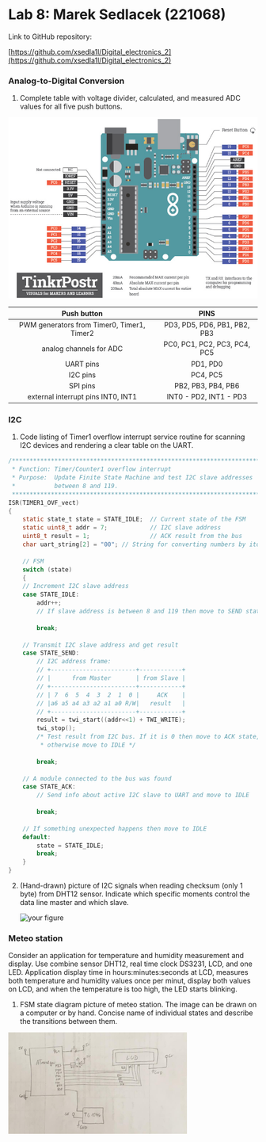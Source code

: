 # Lab 8: Marek Sedlacek (221068)

Link to GitHub repository:

   [https://github.com/xsedla1l/Digital_electronics_2](https://github.com/xsedla1l/Digital_electronics_2)


### Analog-to-Digital Conversion

1. Complete table with voltage divider, calculated, and measured ADC values for all five push buttons.

![alt text](https://github.com/xsedla1l/Digital_electronics_2/blob/main/Labs/08-i2C/Images/arduino_uno_pinout.png)
   
| **Push button** 	| **PINS** 			| 
   | :-: 		| :-: |
   | PWM generators from Timer0, Timer1, Timer2 | PD3, PD5, PD6, PB1, PB2, PB3 		| 
   |analog channels for ADC | PC0, PC1, PC2, PC3, PC4, PC5| 
   |UART pins   	| PD1, PD0  	|   
   | I2C pins 	 	| PC4, PC5    	|  
   | SPI pins 		| PB2, PB3, PB4, PB6  |  
   | external interrupt pins INT0, INT1  | INT0 - PD2, INT1 - PD3   	|  

### I2C

1. Code listing of Timer1 overflow interrupt service routine for scanning I2C devices and rendering a clear table on the UART.

```c
/**********************************************************************
 * Function: Timer/Counter1 overflow interrupt
 * Purpose:  Update Finite State Machine and test I2C slave addresses 
 *           between 8 and 119.
 **********************************************************************/
ISR(TIMER1_OVF_vect)
{
    static state_t state = STATE_IDLE;  // Current state of the FSM
    static uint8_t addr = 7;            // I2C slave address
    uint8_t result = 1;                 // ACK result from the bus
    char uart_string[2] = "00"; // String for converting numbers by itoa()

    // FSM
    switch (state)
    {
    // Increment I2C slave address
    case STATE_IDLE:
        addr++;
        // If slave address is between 8 and 119 then move to SEND state

        break;
    
    // Transmit I2C slave address and get result
    case STATE_SEND:
        // I2C address frame:
        // +------------------------+------------+
        // |      from Master       | from Slave |
        // +------------------------+------------+
        // | 7  6  5  4  3  2  1  0 |     ACK    |
        // |a6 a5 a4 a3 a2 a1 a0 R/W|   result   |
        // +------------------------+------------+
        result = twi_start((addr<<1) + TWI_WRITE);
        twi_stop();
        /* Test result from I2C bus. If it is 0 then move to ACK state, 
         * otherwise move to IDLE */

        break;

    // A module connected to the bus was found
    case STATE_ACK:
        // Send info about active I2C slave to UART and move to IDLE

        break;

    // If something unexpected happens then move to IDLE
    default:
        state = STATE_IDLE;
        break;
    }
}
```

2. (Hand-drawn) picture of I2C signals when reading checksum (only 1 byte) from DHT12 sensor. Indicate which specific moments control the data line master and which slave.

   ![your figure]()

### Meteo station

Consider an application for temperature and humidity measurement and display. Use combine sensor DHT12, real time clock DS3231, LCD, and one LED. Application display time in hours:minutes:seconds at LCD, measures both temperature and humidity values once per minut, display both values on LCD, and when the temperature is too high, the LED starts blinking.

1. FSM state diagram picture of meteo station. The image can be drawn on a computer or by hand. Concise name of individual states and describe the transitions between them.

   

![alt text](https://github.com/xsedla1l/Digital_electronics_2/blob/main/Labs/07-uart/Images/schema.png)



